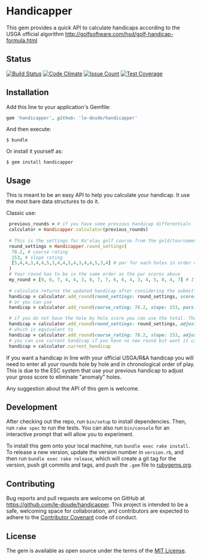 # Handicapper

This gem provides a quick API to calculate handicaps according to the USGA official algorithm
http://golfsoftware.com/hsd/golf-handicap-formula.html

## Status

[![Build Status](https://travis-ci.org/le-doude/handicapper.svg?branch=master)](https://travis-ci.org/le-doude/handicapper)
[![Code Climate](https://codeclimate.com/github/le-doude/handicapper/badges/gpa.svg)](https://codeclimate.com/github/le-doude/handicapper)
[![Issue Count](https://codeclimate.com/github/le-doude/handicapper/badges/issue_count.svg)](https://codeclimate.com/github/le-doude/handicapper)
[![Test Coverage](https://codeclimate.com/github/le-doude/handicapper/badges/coverage.svg)](https://codeclimate.com/github/le-doude/handicapper/coverage)


## Installation

Add this line to your application's Gemfile:

```ruby
gem 'handicapper', github: 'le-doude/handicapper'
```

And then execute:

    $ bundle

Or install it yourself as:

    $ gem install handicapper

## Usage

This is meant to be an easy API to help you calculate your handicap.
It use the most bare data structures to do it.

Classic use:

```ruby
 previous_rounds = # if you have some previous handicap differentials load them here in an Array
 calculator = Handicapper.calculator(previous_rounds)
 
 # This is the settings for Ko'olau golf course from the gold/tournament tees.
 round_settings = Handicapper.round_settings(
  78.2, # course rating
  153, # slope rating
  [5,4,4,3,4,4,5,3,4,4,5,4,3,4,4,5,3,4] # par for each holes in order of play
 )
 # Your round has to be in the same order as the par scores above
 my_round = [9, 6, 7, 4, 4, 3, 8, 7, 7, 6, 6, 4, 3, 4, 5, 8, 4, 7] # I wish
 
 # calculate returns the updated handicap after considering the submitted round
 handicap = calculator.add_round(round_settings: round_settings, scores: my_round)
 # or you can use
 handicap = calculator.add_round(course_rating: 78.2, slope: 153, pars: [5,4,4,3,4,4,5,3,4,4,5,4,3,4,4,5,3,4], scores: my_round) 

 # if you do not have the hole by hole score you can use the total. The result might not be the same as with the official USGA calculations though
 handicap = calculator.add_round(round_settings: round_settings, adjusted_score: 132)
 # which is equivalent to
 handicap = calculator.add_round(course_rating: 78.2, slope: 153, adjusted_score: 132) 
 # you can use current handicap if you have no new round but want it calculated
 handicap = calculator.current_handicap
```

If you want a handicap in line with your official USGA/R&A handicap you will need to enter all your rounds hole by hole and in chronological order of play. 
This is due to the ESC system that use your previous handicap to adjust your gross score to eliminate "anomaly" holes. 

Any suggestion about the API of this gem is welcome.

## Development

After checking out the repo, run `bin/setup` to install dependencies. Then, run `rake spec` to run the tests. You can also run `bin/console` for an interactive prompt that will allow you to experiment.

To install this gem onto your local machine, run `bundle exec rake install`. To release a new version, update the version number in `version.rb`, and then run `bundle exec rake release`, which will create a git tag for the version, push git commits and tags, and push the `.gem` file to [rubygems.org](https://rubygems.org).

## Contributing

Bug reports and pull requests are welcome on GitHub at https://github.com/le-doude/handicapper. This project is intended to be a safe, welcoming space for collaboration, and contributors are expected to adhere to the [Contributor Covenant](http://contributor-covenant.org) code of conduct.


## License

The gem is available as open source under the terms of the [MIT License](http://opensource.org/licenses/MIT).

